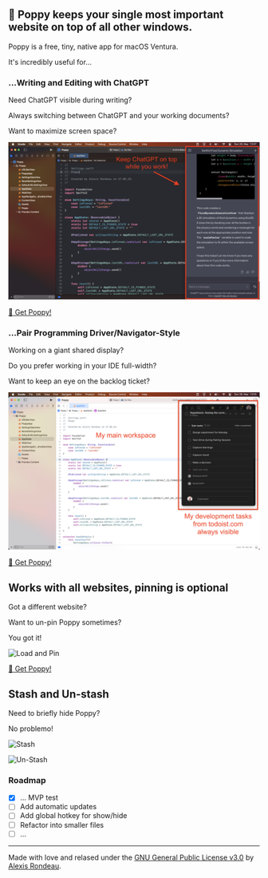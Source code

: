 ## 🎉 Poppy keeps your single most important website on top of all other windows.

Poppy is a free, tiny, native app for macOS Ventura. 

It's incredibly useful for...

### ...Writing and Editing with ChatGPT

Need ChatGPT visible during writing?

Always switching between ChatGPT and your working documents?

Want to maximize screen space?

![ChatGPT](./chatgpt.png)

[🎁 Get Poppy!](https://github.com/akaalias/poppy/releases/latest/download/Poppy.dmg)

### ...Pair Programming Driver/Navigator-Style

Working on a giant shared display?

Do you prefer working in your IDE full-width?

Want to keep an eye on the backlog ticket?

![Todoist](./todoist.png)

[🎁 Get Poppy!](https://github.com/akaalias/poppy/releases/latest/download/Poppy.dmg)

## Works with all websites, pinning is optional

Got a different website? 

Want to un-pin Poppy sometimes?

You got it!

![Load and Pin](./load-and-pin.png)

[🎁 Get Poppy!](https://github.com/akaalias/poppy/releases/latest/download/Poppy.dmg)

## Stash and Un-stash

Need to briefly hide Poppy?

No problemo!

![Stash](./stash.png)

![Un-Stash](./unstash.png)


### Roadmap

- [x] ... MVP test
- [ ] Add automatic updates
- [ ] Add global hotkey for show/hide
- [ ] Refactor into smaller files
- [ ] ...

---

Made with love and relased under the [GNU General Public License v3.0](https://github.com/akaalias/Poppy/blob/main/LICENSE) by [Alexis Rondeau](https://alexisrondeau.me).

